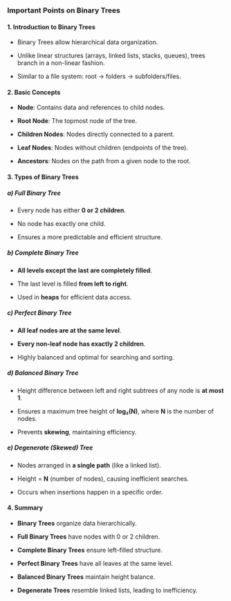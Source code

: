 ### **Important Points on Binary Trees**

#### **1\. Introduction to Binary Trees**

*   Binary Trees allow hierarchical data organization.
    
*   Unlike linear structures (arrays, linked lists, stacks, queues), trees branch in a non-linear fashion.
    
*   Similar to a file system: root → folders → subfolders/files.
    

#### **2\. Basic Concepts**

*   **Node**: Contains data and references to child nodes.
    
*   **Root Node**: The topmost node of the tree.
    
*   **Children Nodes**: Nodes directly connected to a parent.
    
*   **Leaf Nodes**: Nodes without children (endpoints of the tree).
    
*   **Ancestors**: Nodes on the path from a given node to the root.
    

#### **3\. Types of Binary Trees**

##### **a) Full Binary Tree**

*   Every node has either **0 or 2 children**.
    
*   No node has exactly one child.
    
*   Ensures a more predictable and efficient structure.
    

##### **b) Complete Binary Tree**

*   **All levels except the last are completely filled**.
    
*   The last level is filled **from left to right**.
    
*   Used in **heaps** for efficient data access.
    

##### **c) Perfect Binary Tree**

*   **All leaf nodes are at the same level**.
    
*   **Every non-leaf node has exactly 2 children**.
    
*   Highly balanced and optimal for searching and sorting.
    

##### **d) Balanced Binary Tree**

*   Height difference between left and right subtrees of any node is **at most 1**.
    
*   Ensures a maximum tree height of **log₂(N)**, where **N** is the number of nodes.
    
*   Prevents **skewing**, maintaining efficiency.
    

##### **e) Degenerate (Skewed) Tree**

*   Nodes arranged in **a single path** (like a linked list).
    
*   Height = **N** (number of nodes), causing inefficient searches.
    
*   Occurs when insertions happen in a specific order.
    

#### **4\. Summary**

*   **Binary Trees** organize data hierarchically.
    
*   **Full Binary Trees** have nodes with 0 or 2 children.
    
*   **Complete Binary Trees** ensure left-filled structure.
    
*   **Perfect Binary Trees** have all leaves at the same level.
    
*   **Balanced Binary Trees** maintain height balance.
    
*   **Degenerate Trees** resemble linked lists, leading to inefficiency.
